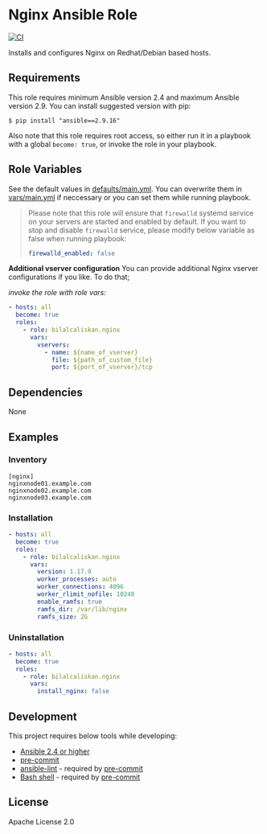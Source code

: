 # Nginx Ansible Role

[![CI](https://github.com/bilalcaliskan/nginx-ansible-role/workflows/CI/badge.svg?event=push)](https://github.com/bilalcaliskan/nginx-ansible-role/actions?query=workflow%3ACI)

Installs and configures Nginx on Redhat/Debian based hosts.

## Requirements

This role requires minimum Ansible version 2.4 and maximum Ansible version 2.9. You can install suggested version with pip:
```
$ pip install "ansible==2.9.16"
```

Also note that this role requires root access, so either run it in a playbook with a global `become: true`, or invoke the role in your playbook.

## Role Variables
See the default values in [defaults/main.yml](defaults/main.yml). You can overwrite them in [vars/main.yml](vars/main.yml) if neccessary or you can set them while running playbook.

> Please note that this role will ensure that `firewalld` systemd service on your servers are started and enabled by default. If you want to stop and disable `firewalld` service, please modify below variable as false when running playbook:
> ```yaml
> firewalld_enabled: false

**Additional vserver configuration**
You can provide additional Nginx vserver configurations if you like. To do that;

_invoke the role with role vars:_
```yaml
- hosts: all
  become: true
  roles:
    - role: bilalcaliskan.nginx
      vars:
        vservers:
          - name: ${name_of_vserver}
            file: ${path_of_custom_file}
            port: ${port_of_vserver}/tcp
```

## Dependencies

None

## Examples
### Inventory
```
[nginx]
nginxnode01.example.com
nginxnode02.example.com
nginxnode03.example.com
```

### Installation
```yaml
- hosts: all
  become: true
  roles:
    - role: bilalcaliskan.nginx
      vars:
        version: 1.17.9
        worker_processes: auto
        worker_connections: 4096
        worker_rlimit_nofile: 10240
        enable_ramfs: true
        ramfs_dir: /var/lib/nginx
        ramfs_size: 2G
```

### Uninstallation
```yaml
- hosts: all
  become: true
  roles:
    - role: bilalcaliskan.nginx
      vars:
        install_nginx: false
```

## Development
This project requires below tools while developing:
- [Ansible 2.4 or higher](https://docs.ansible.com/ansible/latest/installation_guide/intro_installation.html)
- [pre-commit](https://pre-commit.com/)
- [ansible-lint](https://ansible-lint.readthedocs.io/en/latest/installing.html#using-pip-or-pipx) - required by [pre-commit](https://pre-commit.com/)
- [Bash shell](https://www.gnu.org/software/bash/) - required by [pre-commit](https://pre-commit.com/)

## License
Apache License 2.0
